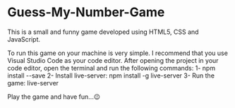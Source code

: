 # Guess-My-Number-Game
This is a small and funny game developed using HTML5, CSS and JavaScript.

To run this game on your machine is very simple. I recommend that you use Visual Studio Code as your code editor.
After opening the project in your code editor, open the terminal and run the following commands:
1- npm install --save
2- Install live-server: npm install -g live-server
3- Run the game: live-server

Play the game and have fun...😉
